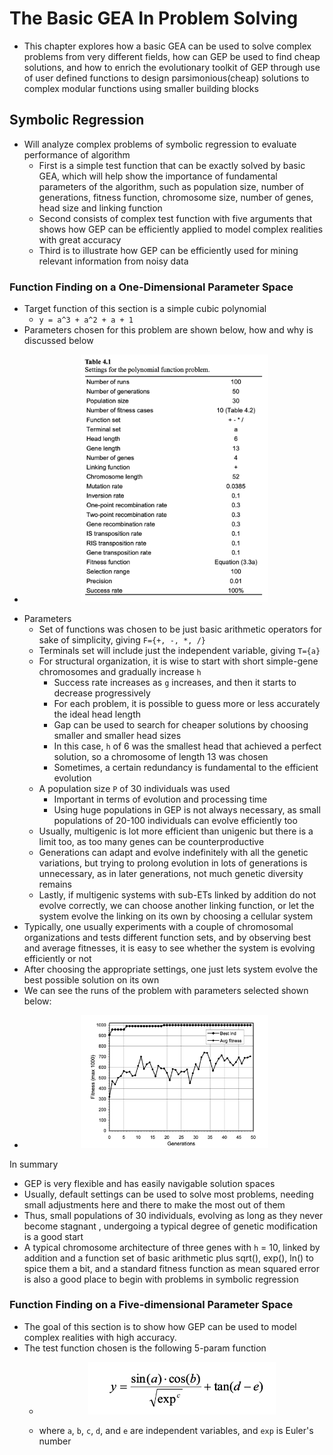 # The Basic GEA In Problem Solving
- This chapter explores how a basic GEA can be used to solve complex problems from very different fields, how can GEP be used to find cheap solutions, and how to enrich the evolutionary toolkit of GEP through use of user defined functions to design parsimonious(cheap) solutions to complex modular functions using smaller building blocks

## Symbolic Regression

- Will analyze complex problems of symbolic regression to evaluate performance of algorithm
    - First is a simple test function that can be exactly solved by basic GEA, which will help show the importance of fundamental parameters of the algorithm, such as population size, number of generations, fitness function, chromosome size, number of genes, head size and linking function 
    - Second consists of complex test function with five arguments that shows how GEP can be efficiently applied to model complex realities with great accuracy
    - Third is to illustrate how GEP can be efficiently used for mining relevant information from noisy data

### Function Finding on a One-Dimensional Parameter Space

- Target function of this section is a simple cubic polynomial 
    - `y = a^3 + a^2 + a + 1`
- Parameters chosen for this problem are shown below, how and why is discussed below  
- <p align="center"><img src="./img/4.1.png" width="300"/></p>
- Parameters
    - Set of functions was chosen to be just basic arithmetic operators for sake of simplicity, giving `F={+, -, *, /}`
    - Terminals set will include just the independent variable, giving `T={a}`
    - For structural organization, it is wise to start with short simple-gene chromosomes and gradually increase `h`
        - Success rate increases as `g` increases, and then it starts to decrease progressively
        - For each problem, it is possible to guess more or less accurately the ideal head length 
        - Gap can be used to search for cheaper solutions by choosing smaller and smaller head sizes 
        - In this case, `h` of 6 was the smallest head that achieved a perfect solution, so a chromosome of length 13 was chosen
        - Sometimes, a certain redundancy is fundamental to the efficient evolution
    - A population size `P` of 30 individuals was used 
        - Important in terms of evolution and processing time
        - Using huge populations in GEP is not always necessary, as small populations of 20-100 individuals can evolve efficiently too 
    - Usually, multigenic is lot more efficient than unigenic but there is a limit too, as too many genes can be counterproductive 
    - Generations can adapt and evolve indefinitely with all the genetic variations, but trying to prolong evolution in lots of generations is unnecessary, as in later generations, not much genetic diversity remains
    - Lastly, if multigenic systems with sub-ETs linked by addition do not evolve correctly, we can choose another linking function, or let the system evolve the linking on its own by choosing a cellular system 
- Typically, one usually experiments with a couple of chromosomal organizations and tests different function sets, and by observing best and average fitnesses, it is easy to see whether the system is evolving efficiently or not 
- After choosing the appropriate settings, one just lets system evolve the best possible solution on its own 
- We can see the runs of the problem with parameters selected shown below:
- <p align="center"><img src="./img/4.6.png" width="300"/></p>

In summary
- GEP is very flexible and has easily navigable solution spaces 
- Usually, default settings can be used to solve most problems, needing small adjustments here and there to make the most out of them 
- Thus, small populations of 30 individuals, evolving as long as they never become stagnant , undergoing a typical degree of genetic modification is a good start
- A typical chromosome architecture of three genes with `h` = 10, linked by addition and a function set of basic arithmetic plus sqrt(), exp(), ln() to spice them a bit, and a standard fitness function as mean squared error is also a good place to begin with problems in symbolic regression 

### Function Finding on a Five-dimensional Parameter Space 

- The goal of this section is to show how GEP can be used to model complex realities with high accuracy. 
- The test function chosen is the following 5-param function 
    - <p align="center"><img src="./img/4.6.eq.png" width="300"/></p>
    - where `a`, `b`, `c`, `d`, and `e` are independent variables, and `exp` is Euler's number
 

